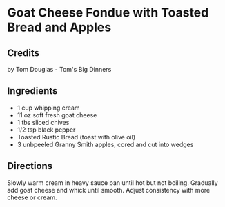 # Goat Cheese Fondue with Toasted Bread and Apples 

## Credits

by Tom Douglas - Tom's Big Dinners

## Ingredients

- 1 cup whipping cream
- 11 oz soft fresh goat cheese
- 1 tbs sliced chives
- 1/2 tsp black pepper
- Toasted Rustic Bread (toast with olive oil)
- 3 unbpeeled Granny Smith apples, cored and cut into wedges

## Directions

Slowly warm cream in heavy sauce pan until hot but not boiling. Gradually add goat cheese and whick until smooth. Adjust consistency with more cheese or cream.

